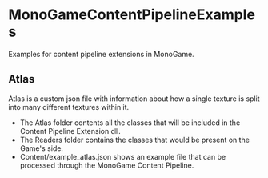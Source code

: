 # MonoGameContentPipelineExamples
Examples for content pipeline extensions in MonoGame.

## Atlas

Atlas is a custom json file with information about how a single texture is split into many different textures within it.

* The Atlas folder contents all the classes that will be included in the Content Pipeline Extension dll.
* The Readers folder contains the classes that would be present on the Game's side.
* Content/example_atlas.json shows an example file that can be processed through the MonoGame Content Pipeline.